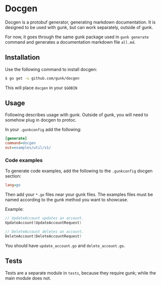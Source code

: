 # Docgen

Docgen is a protobuf generator, generating markdown documentation. It is designed to be used with gunk, but can work separately, outside of gunk.

For now, it goes through the same gunk package used
in `gunk generate` command and generates a documentation markdown file `all.md`.

## Installation

Use the following command to install docgen:

```sh
$ go get -u github.com/gunk/docgen
```

This will place `docgen` in your `$GOBIN`

## Usage

Following describes usage with gunk. Outside of gunk, you will need to somehow plug in docgen to protoc.

In your `.gunkconfig` add the following:

```ini
[generate]
command=docgen
out=examples/util/v1/
```

### Code examples

To generate code examples, add the following to the `.gunkconfig` docgen section:

```ini
lang=go
```

Then add your `*.go` files near your gunk files. The examples files must be
named according to the gunk method you want to showcase.

Example:

```go
// UpdateAccount updates an account.
UpdateAccount(UpdateAccountRequest)

// DeleteAccount deletes an account.
DeleteAccount(DeleteAccountRequest)
```

You should have `update_account.go` and `delete_account.go`.

## Tests

Tests are a separate module in `tests`, because they require gunk; while the main module does not.
